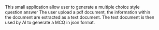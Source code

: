 This small application allow user to generate a multiple choice style question answer
The user upload a pdf document, the information within the document
are extracted as a text document. The text document is then used by AI
to generate a MCQ in json format.